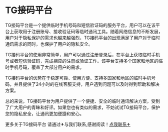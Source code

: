 # TG接码平台

TG接码平台是一个提供临时手机号码和短信验证码的服务平台，用户可以在该平台上获取用于注册账号、接收验证码等临时通讯工具。随着网络信息的不断发展，用户对于隐私保护的需求也越来越强烈，TG接码平台的出现满足了用户对于临时通讯需求的同时，也保护了用户的隐私安全。

TG接码平台的使用非常简单，用户可以通过注册登录后，在平台上获取临时手机号或者短信验证码，完成相应的注册或验证工作。该平台支持多个国家和地区的临时手机号码，覆盖了大部分用户的需求。

TG接码平台的优势在于稳定可靠、使用方便、支持多国家和地区的临时手机号码，并且提供了24小时的在线客服支持，用户遇到问题可以及时得到帮助和解决方案。

总的来说，TG接码平台为用户提供了一个便捷、安全的临时通讯解决方案，受到了广大用户的青睐和好评。如果您也有类似的需求，不妨试试TG接码平台，保护您的隐私安全，让通讯更加便捷和安心。

更多关于TG接码平台 请通过✈与我们联系,感谢阅读！[点我联系✈](https://pro.G208.com)